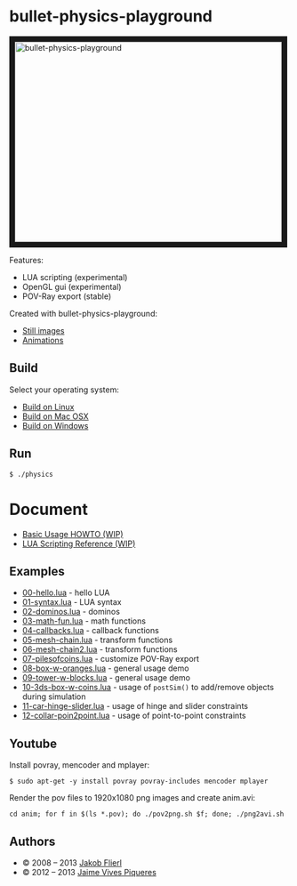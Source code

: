 # bullet-physics-playground

<a
href="http://www.youtube.com/watch?feature=player_embedded&v=19OirI8yjLc&hd=1"
target="_blank"><img src="http://img.youtube.com/vi/19OirI8yjLc/0.jpg"
alt="bullet-physics-playground" width="480" height="360" border="10" /></a>

Features:

* LUA scripting  (experimental)
* OpenGL gui     (experimental)
* POV-Ray export (stable)

Created with bullet-physics-playground:

* [Still images](https://github.com/koppi/bullet-physics-playground/wiki/Still-images)
* [Animations](https://github.com/koppi/bullet-physics-playground/wiki/Animations)

## Build

Select your operating system:

 * [Build on Linux](https://github.com/koppi/bullet-physics-playground/wiki/Build-on-Linux)
 * [Build on Mac OSX](https://github.com/koppi/bullet-physics-playground/wiki/Build-on-Mac-OSX)
 * [Build on Windows](https://github.com/koppi/bullet-physics-playground/wiki/Build-on-Windows)

## Run

```
$ ./physics 
```

# Document

* [Basic Usage HOWTO (WIP)](https://github.com/koppi/bullet-physics-playground/wiki/Basic-Usage-HOWTO)
* [LUA Scripting Reference (WIP)](https://github.com/koppi/bullet-physics-playground/wiki/LUA-Scripting-Reference)

## Examples

* [00-hello.lua](https://github.com/koppi/bullet-physics-playground/blob/master/demo/00-hello.lua) - hello LUA
* [01-syntax.lua](https://github.com/koppi/bullet-physics-playground/blob/master/demo/01-syntax.lua) - LUA syntax
* [02-dominos.lua](https://github.com/koppi/bullet-physics-playground/blob/master/demo/02-dominos.lua) - dominos
* [03-math-fun.lua](https://github.com/koppi/bullet-physics-playground/blob/master/demo/03-math-fun.lua) - math functions
* [04-callbacks.lua](https://github.com/koppi/bullet-physics-playground/blob/master/demo/04-callbacks.lua) - callback functions
* [05-mesh-chain.lua](https://github.com/koppi/bullet-physics-playground/blob/master/demo/05-mesh-chain.lua) - transform functions
* [06-mesh-chain2.lua](https://github.com/koppi/bullet-physics-playground/blob/master/demo/06-mesh-chain2.lua) - transform functions
* [07-pilesofcoins.lua](https://github.com/koppi/bullet-physics-playground/blob/master/demo/07-pilesofcoins.lua) - customize POV-Ray export
* [08-box-w-oranges.lua](https://github.com/koppi/bullet-physics-playground/blob/master/demo/08-box-w-oranges.lua) - general usage demo
* [09-tower-w-blocks.lua](https://github.com/koppi/bullet-physics-playground/blob/master/demo/09-tower-w-blocks.lua) - general usage demo
* [10-3ds-box-w-coins.lua](https://github.com/koppi/bullet-physics-playground/blob/master/demo/10-3ds-box-w-coins.lua) - usage of ```postSim()``` to add/remove objects during simulation
* [11-car-hinge-slider.lua](https://github.com/koppi/bullet-physics-playground/blob/master/demo/11-car-hinge-slider.lua) - usage of hinge and slider constraints
* [12-collar-poin2point.lua](https://github.com/koppi/bullet-physics-playground/blob/master/demo/12-collar-point2point.lua) - usage of point-to-point constraints

## Youtube

Install povray, mencoder and mplayer:

```
$ sudo apt-get -y install povray povray-includes mencoder mplayer
```

Render the pov files to 1920x1080 png images and create anim.avi:

```
cd anim; for f in $(ls *.pov); do ./pov2png.sh $f; done; ./png2avi.sh
```

## Authors

* © 2008 – 2013 [Jakob Flierl](https://github.com/koppi)
* © 2012 – 2013 [Jaime Vives Piqueres](http://ignorancia.org/)
